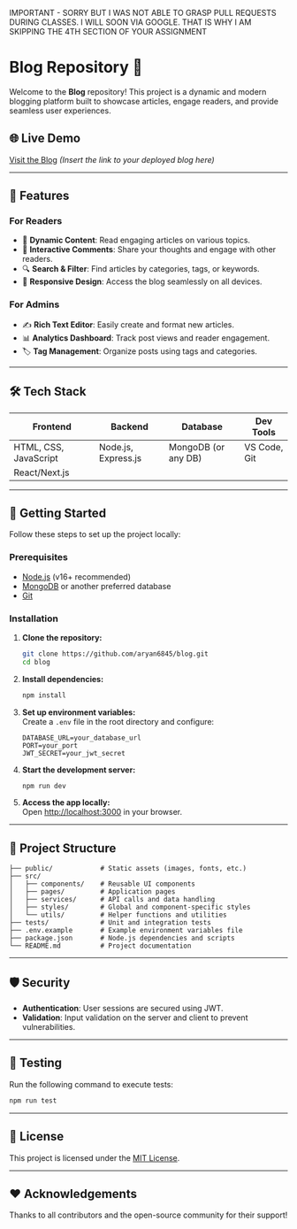 IMPORTANT - SORRY BUT I WAS NOT ABLE TO GRASP PULL REQUESTS DURING CLASSES. I WILL SOON VIA GOOGLE. THAT IS WHY I AM SKIPPING THE 4TH SECTION OF YOUR ASSIGNMENT

# Blog Repository 🌟

Welcome to the **Blog** repository! This project is a dynamic and modern blogging platform built to showcase articles, engage readers, and provide seamless user experiences.

## 🌐 Live Demo  
[Visit the Blog](#) *(Insert the link to your deployed blog here)*  

---

## 📖 Features  

### For Readers  
- 📰 **Dynamic Content**: Read engaging articles on various topics.  
- 📝 **Interactive Comments**: Share your thoughts and engage with other readers.  
- 🔍 **Search & Filter**: Find articles by categories, tags, or keywords.  
- 📱 **Responsive Design**: Access the blog seamlessly on all devices.  

### For Admins  
- ✍️ **Rich Text Editor**: Easily create and format new articles.  
- 📊 **Analytics Dashboard**: Track post views and reader engagement.  
- 🏷️ **Tag Management**: Organize posts using tags and categories.  

---

## 🛠️ Tech Stack  

| Frontend            | Backend             | Database            | Dev Tools          |  
|---------------------|---------------------|---------------------|--------------------|  
| HTML, CSS, JavaScript | Node.js, Express.js | MongoDB (or any DB) | VS Code, Git       |  
| React/Next.js       |                     |                     |                    |  

---

## 🚀 Getting Started  

Follow these steps to set up the project locally:  

### Prerequisites  
- [Node.js](https://nodejs.org/) (v16+ recommended)  
- [MongoDB](https://www.mongodb.com/) or another preferred database  
- [Git](https://git-scm.com/)  

### Installation  

1. **Clone the repository:**  
   ```bash
   git clone https://github.com/aryan6845/blog.git  
   cd blog
   ```  

2. **Install dependencies:**  
   ```bash
   npm install
   ```  

3. **Set up environment variables:**  
   Create a `.env` file in the root directory and configure:  
   ```env
   DATABASE_URL=your_database_url  
   PORT=your_port  
   JWT_SECRET=your_jwt_secret  
   ```  

4. **Start the development server:**  
   ```bash
   npm run dev
   ```  

5. **Access the app locally:**  
   Open [http://localhost:3000](http://localhost:3000) in your browser.  

---

## 🧩 Project Structure  

```  
├── public/            # Static assets (images, fonts, etc.)  
├── src/  
│   ├── components/    # Reusable UI components  
│   ├── pages/         # Application pages  
│   ├── services/      # API calls and data handling  
│   ├── styles/        # Global and component-specific styles  
│   └── utils/         # Helper functions and utilities  
├── tests/             # Unit and integration tests  
├── .env.example       # Example environment variables file  
├── package.json       # Node.js dependencies and scripts  
└── README.md          # Project documentation  
```  

---

## 🛡️ Security  

- **Authentication**: User sessions are secured using JWT.  
- **Validation**: Input validation on the server and client to prevent vulnerabilities.  

---

## 🧪 Testing  

Run the following command to execute tests:  
```bash
npm run test
```   

---

## 📄 License  

This project is licensed under the [MIT License](LICENSE).  

---

## ❤️ Acknowledgements  

Thanks to all contributors and the open-source community for their support!  
